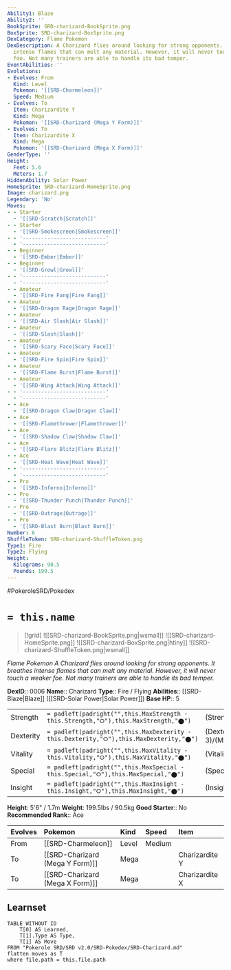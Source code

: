 ```yaml
---
Ability1: Blaze
Ability2: ''
BookSprite: SRD-charizard-BookSprite.png
BoxSprite: SRD-charizard-BoxSprite.png
DexCategory: Flame Pokemon
DexDescription: A Charizard flies around looking for strong opponents. It breathes
  intense flames that can melt any material. However, it will never touch a weaker
  foe. Not many trainers are able to handle its bad temper.
EventAbilities: ''
Evolutions:
- Evolves: From
  Kind: Level
  Pokemon: '[[SRD-Charmeleon]]'
  Speed: Medium
- Evolves: To
  Item: Charizardite Y
  Kind: Mega
  Pokemon: '[[SRD-Charizard (Mega Y Form)]]'
- Evolves: To
  Item: Charizardite X
  Kind: Mega
  Pokemon: '[[SRD-Charizard (Mega X Form)]]'
GenderType: ''
Height:
  Feet: 5.6
  Meters: 1.7
HiddenAbility: Solar Power
HomeSprite: SRD-charizard-HomeSprite.png
Image: charizard.png
Legendary: 'No'
Moves:
- - Starter
  - '[[SRD-Scratch|Scratch]]'
- - Starter
  - '[[SRD-Smokescreen|Smokescreen]]'
- - '---------------------------'
  - '---------------------------'
- - Beginner
  - '[[SRD-Ember|Ember]]'
- - Beginner
  - '[[SRD-Growl|Growl]]'
- - '---------------------------'
  - '---------------------------'
- - Amateur
  - '[[SRD-Fire Fang|Fire Fang]]'
- - Amateur
  - '[[SRD-Dragon Rage|Dragon Rage]]'
- - Amateur
  - '[[SRD-Air Slash|Air Slash]]'
- - Amateur
  - '[[SRD-Slash|Slash]]'
- - Amateur
  - '[[SRD-Scary Face|Scary Face]]'
- - Amateur
  - '[[SRD-Fire Spin|Fire Spin]]'
- - Amateur
  - '[[SRD-Flame Burst|Flame Burst]]'
- - Amateur
  - '[[SRD-Wing Attack|Wing Attack]]'
- - '---------------------------'
  - '---------------------------'
- - Ace
  - '[[SRD-Dragon Claw|Dragon Claw]]'
- - Ace
  - '[[SRD-Flamethrower|Flamethrower]]'
- - Ace
  - '[[SRD-Shadow Claw|Shadow Claw]]'
- - Ace
  - '[[SRD-Flare Blitz|Flare Blitz]]'
- - Ace
  - '[[SRD-Heat Wave|Heat Wave]]'
- - '---------------------------'
  - '---------------------------'
- - Pro
  - '[[SRD-Inferno|Inferno]]'
- - Pro
  - '[[SRD-Thunder Punch|Thunder Punch]]'
- - Pro
  - '[[SRD-Outrage|Outrage]]'
- - Pro
  - '[[SRD-Blast Burn|Blast Burn]]'
Number: 6
ShuffleToken: SRD-charizard-ShuffleToken.png
Type1: Fire
Type2: Flying
Weight:
  Kilograms: 90.5
  Pounds: 199.5
---
```


#PokeroleSRD/Pokedex

# `= this.name`

> [!grid]
> ![[SRD-charizard-BookSprite.png|wsmall]]
> ![[SRD-charizard-HomeSprite.png]]
> ![[SRD-charizard-BoxSprite.png|htiny]]
> ![[SRD-charizard-ShuffleToken.png|wsmall]]


*Flame Pokemon*
*A Charizard flies around looking for strong opponents. It breathes intense flames that can melt any material. However, it will never touch a weaker foe. Not many trainers are able to handle its bad temper.*

**DexID**:: 0006
**Name**:: Charizard
**Type**:: Fire / Flying
**Abilities**:: [[SRD-Blaze|Blaze]] ([[SRD-Solar Power|Solar Power]])
**Base HP**:: 5

|           |                                                                                        |                                          |
| --------- | -------------------------------------------------------------------------------------- | ---------------------------------------- |
| Strength  | `= padleft(padright("",this.MaxStrength - this.Strength,"⭘"),this.MaxStrength,"⬤")`    | (Strength::2)/(MaxStrength::5)   |
| Dexterity | `= padleft(padright("",this.MaxDexterity - this.Dexterity,"⭘"),this.MaxDexterity,"⬤")` | (Dexterity:: 3)/(MaxDexterity::6) |
| Vitality  | `= padleft(padright("",this.MaxVitality - this.Vitality,"⭘"),this.MaxVitality,"⬤")`    | (Vitality::2)/(MaxVitality::5)   |
| Special   | `= padleft(padright("",this.MaxSpecial - this.Special,"⭘"),this.MaxSpecial,"⬤")`       | (Special::3)/(MaxSpecial::6)     |
| Insight   | `= padleft(padright("",this.MaxInsight - this.Insight,"⭘"),this.MaxInsight,"⬤")`       | (Insight::2)/(MaxInsight::5)     |

**Height**: 5'6" / 1.7m
**Weight**: 199.5lbs / 90.5kg
**Good Starter**:: No
**Recommended Rank**:: Ace

| Evolves   | Pokemon                         | Kind   | Speed   | Item           |
|:----------|:--------------------------------|:-------|:--------|:---------------|
| From      | [[SRD-Charmeleon]]              | Level  | Medium  |                |
| To        | [[SRD-Charizard (Mega Y Form)]] | Mega   |         | Charizardite Y |
| To        | [[SRD-Charizard (Mega X Form)]] | Mega   |         | Charizardite X |

## Learnset

```dataview
TABLE WITHOUT ID
    T[0] AS Learned,
    T[1].Type AS Type,
    T[1] AS Move
FROM "Pokerole SRD/SRD v2.0/SRD-Pokedex/SRD-Charizard.md"
flatten moves as T
where file.path = this.file.path
```
